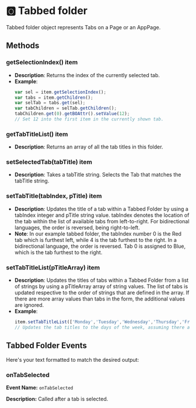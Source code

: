 # &#127358;  Tabbed folder
Tabbed folder object represents Tabs on a Page or an AppPage.
## Methods

### getSelectionIndex() <Badge type="tip">item</Badge>

- **Description**: Returns the index of the currently selected tab.
- **Example**:
  ```javascript
  var sel = item.getSelectionIndex();
  var tabs = item.getChildren();
  var selTab = tabs.get(sel);
  var tabChildren = selTab.getChildren();
  tabChildren.get(0).getBOAttr().setValue(12);
  // Set 12 into the first item in the currently shown tab.
  ```

### getTabTitleList() <Badge type="tip">item</Badge>

- **Description**: Returns an array of all the tab titles in this folder.

### setSelectedTab(tabTitle) <Badge type="tip">item</Badge>

- **Description**: Takes a tabTitle string. Selects the Tab that matches the tabTitle string.

### setTabTitle(tabIndex, pTitle) <Badge type="tip">item</Badge>

- **Description**: Updates the title of a tab within a Tabbed Folder by using a tabIndex integer and pTitle string
  value. tabIndex denotes the location of the tab within the list of available tabs from left-to-right. For
  bidirectional languages, the order is reversed, being right-to-left.
- **Note**: In our example tabbed folder, the tabIndex number 0 is the Red tab which is furthest left, while 4 is the
  tab furthest to the right. In a bidirectional language, the order is reversed. Tab 0 is assigned to Blue, which is the
  tab furthest to the right.

### setTabTitleList(pTitleArray) <Badge type="tip">item</Badge>

- **Description**: Updates the titles of tabs within a Tabbed Folder from a list of strings by using a pTitleArray array
  of string values. The list of tabs is updated respective to the order of strings that are defined in the array. If
  there are more array values than tabs in the form, the additional values are ignored.
- **Example**:
  ```javascript
  item.setTabTitleList(['Monday','Tuesday','Wednesday','Thursday','Friday']);
  // Updates the tab titles to the days of the week, assuming there are at least 5 tabs.
  ```


<!--@include: ./common/functions.md -->

<!--@include: ./common/event_objects.md -->

## Tabbed Folder Events
Here's your text formatted to match the desired output:

### onTabSelected

**Event Name:** `onTabSelected`

**Description:** Called after a tab is selected.



<!--@include: ./common/events.md -->